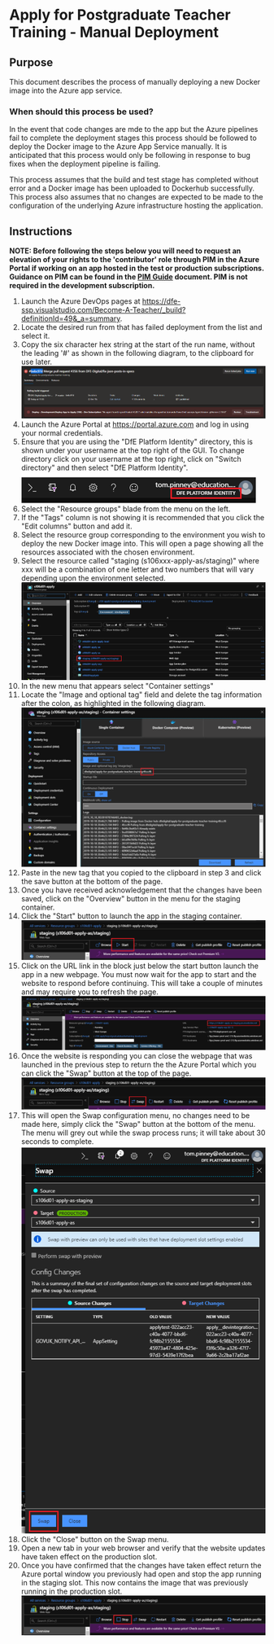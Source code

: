 # Apply for Postgraduate Teacher Training - Manual Deployment

## Purpose

This document describes the process of manually deploying a new Docker image into the Azure app service.

### When should this process be used?

In the event that code changes are mde to the app but the Azure pipelines fail to complete the deployment stages this process should be followed to deploy the Docker image to the Azure App Service manually. It is anticipated that this process would only be following in response to bug fixes when the deployment pipeline is failing.

This process assumes that the build and test stage has completed without error and a Docker image has been uploaded to Dockerhub successfully. This process also assumes that no changes are expected to be made to the configuration of the underlying Azure infrastructure hosting the application.

## Instructions

**NOTE: Before following the steps below you will need to request an elevation of your rights to the 'contributor' role through PIM in the Azure Portal if working on an app hosted in the test or production subscriptions. Guidance on PIM can be found in the [PIM Guide](pim-guide.md) document. PIM is not required in the development subscription.**

1. Launch the Azure DevOps pages at https://dfe-ssp.visualstudio.com/Become-A-Teacher/_build?definitionId=49&_a=summary.
1. Locate the desired run from that has failed deployment from the list and select it.
1. Copy the six character hex string at the start of the run name, without the leading '#' as shown in the following diagram, to the clipboard for use later.
![Manual Deployment - Diagram 1](manual_deployment_dia01.png)
1. Launch the Azure Portal at https://portal.azure.com and log in using your normal credentials.
1. Ensure that you are using the "DfE Platform Identity" directory, this is shown under your username at the top right of the GUI. To change directory click on your username at the top right, click on "Switch directory" and then select "DfE Platform Identity".
![Manual Deployment - Diagram 2](manual_deployment_dia02.png)
1. Select the "Resource groups" blade from the menu on the left.
1. If the "Tags" column is not showing it is recommended that you click the "Edit columns" button and add it.
1. Select the resource group corresponding to the environment you wish to deploy the new Docker image into. This will open a page showing all the resources associated with the chosen environment.
1. Select the resource called "staging (s106xxx-apply-as/staging)" where xxx will be a combination of one letter and two numbers that will vary depending upon the environment selected.
![Manual Deployment - Diagram 3](manual_deployment_dia03.png)
1. In the new menu that appears select "Container settings"
1. Locate the "Image and optional tag" field and delete the tag information after the colon, as highlighted in the following diagram.
![Manual Deployment - Diagram 4](manual_deployment_dia04.png)
1. Paste in the new tag that you copied to the clipboard in step 3 and click the save button at the bottom of the page.
1. Once you have received acknowledgement that the changes have been saved, click on the "Overview" button in the menu for the staging container.
1. Click the "Start" button to launch the app in the staging container.
![Manual Deployment - Diagram 5](manual_deployment_dia05.png)
1. Click on the URL link in the block just below the start button launch the app in a new webpage. You must now wait for the app to start and the website to respond before continuing. This will take a couple of minutes and may require you to refresh the page.
![Manual Deployment - Diagram 6](manual_deployment_dia06.png)
1. Once the website is responding you can close the webpage that was launched in the previous step to return the the Azure Portal which you can click the "Swap" button at the top of the page.
![Manual Deployment - Diagram 7](manual_deployment_dia07.png)
1. This will open the Swap configuration menu, no changes need to be made here, simply click the "Swap" button at the bottom of the menu. The menu will grey out while the swap process runs; it will take about 30 seconds to complete.
![Manual Deployment - Diagram 8](manual_deployment_dia08.png)
1. Click the "Close" button on the Swap menu.
1. Open a new tab in your web browser and verify that the website updates have taken effect on the production slot.
1. Once you have confirmed that the changes have taken effect return the Azure portal window you previously had open and stop the app running in the staging slot. This now contains the image that was previously running in the production slot.
![Manual Deployment - Diagram 9](manual_deployment_dia09.png)

